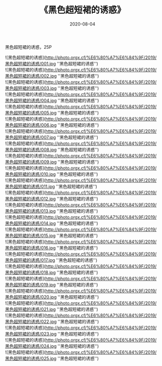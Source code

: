 ﻿---
layout: post
title:  《黑色超短裙的诱惑》
date:   2020-08-04
img: http://photo.orgx.cf/%E6%80%A7%E6%84%9F/2019/黑色超短裙的诱惑/000.jpg
categories: [美女, 性感, 泳衣]
---

黑色超短裙的诱惑，25P

![黑色超短裙的诱惑](http://photo.orgx.cf/%E6%80%A7%E6%84%9F/2019/黑色超短裙的诱惑/001.jpg ''黑色超短裙的诱惑'') <br>
![黑色超短裙的诱惑](http://photo.orgx.cf/%E6%80%A7%E6%84%9F/2019/黑色超短裙的诱惑/002.jpg ''黑色超短裙的诱惑'') <br>
![黑色超短裙的诱惑](http://photo.orgx.cf/%E6%80%A7%E6%84%9F/2019/黑色超短裙的诱惑/003.jpg ''黑色超短裙的诱惑'') <br>
![黑色超短裙的诱惑](http://photo.orgx.cf/%E6%80%A7%E6%84%9F/2019/黑色超短裙的诱惑/004.jpg ''黑色超短裙的诱惑'') <br>
![黑色超短裙的诱惑](http://photo.orgx.cf/%E6%80%A7%E6%84%9F/2019/黑色超短裙的诱惑/005.jpg ''黑色超短裙的诱惑'') <br>
![黑色超短裙的诱惑](http://photo.orgx.cf/%E6%80%A7%E6%84%9F/2019/黑色超短裙的诱惑/006.jpg ''黑色超短裙的诱惑'') <br>
![黑色超短裙的诱惑](http://photo.orgx.cf/%E6%80%A7%E6%84%9F/2019/黑色超短裙的诱惑/007.jpg ''黑色超短裙的诱惑'') <br>
![黑色超短裙的诱惑](http://photo.orgx.cf/%E6%80%A7%E6%84%9F/2019/黑色超短裙的诱惑/008.jpg ''黑色超短裙的诱惑'') <br>
![黑色超短裙的诱惑](http://photo.orgx.cf/%E6%80%A7%E6%84%9F/2019/黑色超短裙的诱惑/009.jpg ''黑色超短裙的诱惑'') <br>
![黑色超短裙的诱惑](http://photo.orgx.cf/%E6%80%A7%E6%84%9F/2019/黑色超短裙的诱惑/010.jpg ''黑色超短裙的诱惑'') <br>
![黑色超短裙的诱惑](http://photo.orgx.cf/%E6%80%A7%E6%84%9F/2019/黑色超短裙的诱惑/011.jpg ''黑色超短裙的诱惑'') <br>
![黑色超短裙的诱惑](http://photo.orgx.cf/%E6%80%A7%E6%84%9F/2019/黑色超短裙的诱惑/012.jpg ''黑色超短裙的诱惑'') <br>
![黑色超短裙的诱惑](http://photo.orgx.cf/%E6%80%A7%E6%84%9F/2019/黑色超短裙的诱惑/013.jpg ''黑色超短裙的诱惑'') <br>
![黑色超短裙的诱惑](http://photo.orgx.cf/%E6%80%A7%E6%84%9F/2019/黑色超短裙的诱惑/014.jpg ''黑色超短裙的诱惑'') <br>
![黑色超短裙的诱惑](http://photo.orgx.cf/%E6%80%A7%E6%84%9F/2019/黑色超短裙的诱惑/015.jpg ''黑色超短裙的诱惑'') <br>
![黑色超短裙的诱惑](http://photo.orgx.cf/%E6%80%A7%E6%84%9F/2019/黑色超短裙的诱惑/016.jpg ''黑色超短裙的诱惑'') <br>
![黑色超短裙的诱惑](http://photo.orgx.cf/%E6%80%A7%E6%84%9F/2019/黑色超短裙的诱惑/017.jpg ''黑色超短裙的诱惑'') <br>
![黑色超短裙的诱惑](http://photo.orgx.cf/%E6%80%A7%E6%84%9F/2019/黑色超短裙的诱惑/018.jpg ''黑色超短裙的诱惑'') <br>
![黑色超短裙的诱惑](http://photo.orgx.cf/%E6%80%A7%E6%84%9F/2019/黑色超短裙的诱惑/019.jpg ''黑色超短裙的诱惑'') <br>
![黑色超短裙的诱惑](http://photo.orgx.cf/%E6%80%A7%E6%84%9F/2019/黑色超短裙的诱惑/020.jpg ''黑色超短裙的诱惑'') <br>
![黑色超短裙的诱惑](http://photo.orgx.cf/%E6%80%A7%E6%84%9F/2019/黑色超短裙的诱惑/021.jpg ''黑色超短裙的诱惑'') <br>
![黑色超短裙的诱惑](http://photo.orgx.cf/%E6%80%A7%E6%84%9F/2019/黑色超短裙的诱惑/022.jpg ''黑色超短裙的诱惑'') <br>
![黑色超短裙的诱惑](http://photo.orgx.cf/%E6%80%A7%E6%84%9F/2019/黑色超短裙的诱惑/023.jpg ''黑色超短裙的诱惑'') <br>
![黑色超短裙的诱惑](http://photo.orgx.cf/%E6%80%A7%E6%84%9F/2019/黑色超短裙的诱惑/024.jpg ''黑色超短裙的诱惑'') <br>
![黑色超短裙的诱惑](http://photo.orgx.cf/%E6%80%A7%E6%84%9F/2019/黑色超短裙的诱惑/025.jpg ''黑色超短裙的诱惑'') <br>
